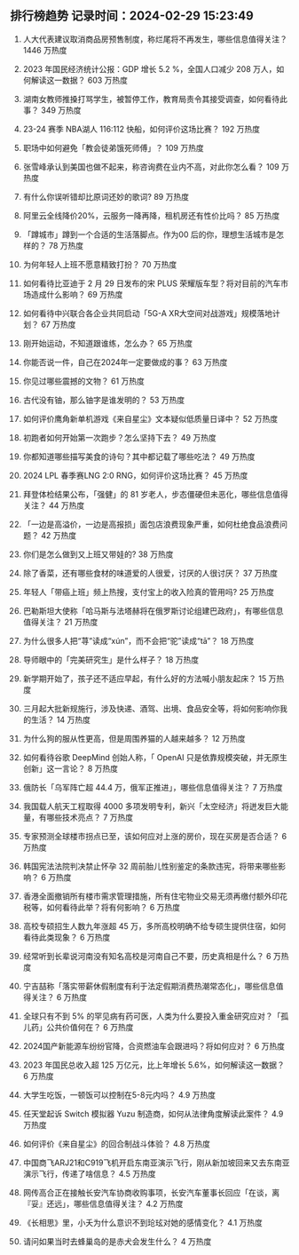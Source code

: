 
## 排行榜趋势 记录时间：2024-02-29 15:23:49
  
  1. 人大代表建议取消商品房预售制度，称烂尾将不再发生，哪些信息值得关注？ 1446 万热度
    
  2. 2023 年国民经济统计公报：GDP 增长 5.2 %，全国人口减少 208 万人，如何解读这一数据？ 603 万热度
    
  3. 湖南女教师推搡打骂学生，被暂停工作，教育局责令其接受调查，如何看待此事？ 349 万热度
    
  4. 23-24 赛季 NBA湖人 116:112 快船，如何评价这场比赛？ 192 万热度
    
  5. 职场中如何避免「教会徒弟饿死师傅」？ 109 万热度
    
  6. 张雪峰承认到美国也做不起来，称咨询费在业内不高，对此你怎么看？ 109 万热度
    
  7. 有什么你误听错却比原词还妙的歌词? 89 万热度
    
  8. 阿里云全线降价20%，云服务一降再降，租机房还有性价比吗？ 85 万热度
    
  9. 「蹲城市」蹲到一个合适的生活落脚点。作为00 后的你，理想生活城市是怎样的？ 78 万热度
    
  10. 为何年轻人上班不愿意精致打扮？ 70 万热度
    
  11. 如何看待比亚迪于 2 月 29 日发布的宋 PLUS 荣耀版车型？将对目前的汽车市场造成什么影响？ 69 万热度
    
  12. 如何看待中兴联合各企业共同启动「5G-A XR大空间对战游戏」规模落地计划？ 67 万热度
    
  13. 刚开始运动，不知道跟谁练，怎么办？ 65 万热度
    
  14. 你能否说一件，自己在2024年一定要做成的事？ 63 万热度
    
  15. 你见过哪些震撼的文物？ 61 万热度
    
  16. 古代没有铀，那么铀字是谁发明的？ 53 万热度
    
  17. 如何评价鹰角新单机游戏《来自星尘》文本疑似低质量日译中？ 52 万热度
    
  18. 初跑者如何开始第一次跑步？怎么坚持下去？ 49 万热度
    
  19. 你都知道哪些描写美食的诗句？其中都记载了哪些吃法？ 49 万热度
    
  20. 2024 LPL 春季赛LNG 2:0 RNG，如何评价这场比赛？ 45 万热度
    
  21. 拜登体检结果公布，「强健」的 81 岁老人，步态僵硬但未恶化，哪些信息值得关注？ 44 万热度
    
  22. 「一边是高溢价，一边是高报损」面包店浪费现象严重，如何杜绝食品浪费问题？ 42 万热度
    
  23. 你们是怎么做到又上班又带娃的? 38 万热度
    
  24. 除了香菜，还有哪些食材的味道爱的人很爱，讨厌的人很讨厌？ 37 万热度
    
  25. 年轻人「带癌上班」频上热搜，支付宝上的收入险真的管用吗? 25 万热度
    
  26. 巴勒斯坦大使称「哈马斯与法塔赫将在俄罗斯讨论组建巴政府」，有哪些信息值得关注？ 21 万热度
    
  27. 为什么很多人把“荨”读成“xún”，而不会把“驼”读成“tā”？ 18 万热度
    
  28. 导师眼中的「完美研究生」是什么样子？ 18 万热度
    
  29. 新学期开始了，孩子还不适应早起，有什么好的方法喊小朋友起床？ 15 万热度
    
  30. 三月起大批新规施行，涉及快递、酒驾、出境、食品安全等，将如何影响你我的生活？ 14 万热度
    
  31. 为什么狗的服从性更高，但是周围养猫的人越来越多？ 12 万热度
    
  32. 如何看待谷歌 DeepMind 创始人称，「 OpenAI 只是依靠规模突破，并无原生创新」这一言论？ 8 万热度
    
  33. 俄防长「乌军阵亡超 44.4 万，俄军正推进」，哪些信息值得关注？ 7 万热度
    
  34. 我国载人航天工程取得 4000 多项发明专利，新兴「太空经济」将迸发巨大能量，有哪些技术亮点？ 7 万热度
    
  35. 专家预测全球楼市拐点已至，该如何应对上涨的房价，现在买房是否合适？ 6 万热度
    
  36. 韩国宪法法院判决禁止怀孕 32 周前胎儿性别鉴定的条款违宪，将带来哪些影响？ 6 万热度
    
  37. 香港全面撤销所有楼市需求管理措施，所有住宅物业交易无须再缴付额外印花税等，如何看待此举？将有何影响？ 6 万热度
    
  38. 高校专硕招生人数九年涨超 45 万，多所高校明确不给专硕生提供住宿，如何看待此类现象？ 6 万热度
    
  39. 经常听到长辈说河南没有知名高校是河南自己不要，历史真相是什么？ 6 万热度
    
  40. 宁吉喆称「落实带薪休假制度有利于法定假期消费热潮常态化」，哪些信息值得关注？ 6 万热度
    
  41. 全球只有不到 5% 的罕见病有药可医，人类为什么要投入重金研究应对？「孤儿药」公共价值何在？ 6 万热度
    
  42. 2024国产新能源车纷纷官降，合资燃油车会跟进吗？将如何应对？ 6 万热度
    
  43. 2023 年国民总收入超 125 万亿元，比上年增长 5.6%，如何解读这一数据？ 6 万热度
    
  44. 大学生吃饭，一顿饭可以控制在5-8元内吗？ 4.9 万热度
    
  45. 任天堂起诉 Switch 模拟器 Yuzu 制造商，如何从法律角度解读此案件？ 4.9 万热度
    
  46. 如何评价《来自星尘》的回合制战斗体验？ 4.8 万热度
    
  47. 中国商飞ARJ21和C919飞机开启东南亚演示飞行，刚从新加坡回来又去东南亚演示飞行，传递了啥信息？ 4.5 万热度
    
  48. 网传高合正在接触长安汽车协商收购事项，长安汽车董事长回应「在谈，离『妥』还远」，哪些信息值得关注？ 4.2 万热度
    
  49. 《长相思》里，小夭为什么意识不到玱玹对她的感情变化？ 4.1 万热度
    
  50. 请问如果当时去蜂巢岛的是赤犬会发生什么？ 4 万热度
    